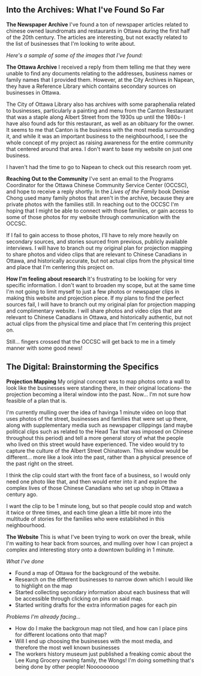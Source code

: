 ## Into the Archives: What I've Found So Far ##
**The Newspaper Archive**
I've found a ton of newspaper articles related to chinese owned laundromats and restaurants in Ottawa during the first half of the 20th century. The articles are interesting, but not exactly related to the list of businesses that I'm looking to write about. 

_Here's a sample of some of the images that I've found:_

**The Ottawa Archive**
I received a reply from them telling me that they were unable to find any documents relating to the addresses, business names or family names that I provided them. However, at the City Archives in Napean, they have a Reference Library which contains secondary sources on businesses in Ottawa.

The City of Ottawa Library also has archives with some paraphenalia related to businesses, particularly a painting and menu from the Canton Restaurant that was a staple along Albert Street from the 1930s up until the 1980s- I have also found ads for this restaurant, as well as an obituary for the owner. It seems to me that Canton is the business with the most media surrounding it, and while it was an important business to the neighbourhood, I see the whole concept of my project as raising awareness for the entire community that centered around that area. I don't want to base my website on just one business.

I haven't had the time to go to Napean to check out this research room yet.

**Reaching Out to the Community**
I've sent an email to the Programs Coordinator for the Ottawa Chinese Community Service Center (OCCSC), and hope to receive a reply shortly. In the *Lives of the Family* book Denise Chong used many family photos that aren't in the archive, because they are private photos with the families still. In reaching out to the OCCSC I'm hoping that I might be able to connect with those families, or gain access to some of those photos for my website through communication with the OCCSC.

If I fail to gain access to those photos, I'll have to rely more heavily on secondary sources, and stories sourced from previous, publicly available interviews. I will have to branch out my original plan for projection mapping to share photos and video clips that are relevant to Chinese Canadians in Ottawa, and historically accurate, but not actual clips from the physical time and place that I'm centering this project on.

**How I'm feeling about research**
It's frustrating to be looking for very specific information. I don't want to broaden my scope, but at the same time I'm not going to limit myself to just a few photos or newspaper clips in making this website and projection piece. If my plans to find the perfect sources fail, I will have to branch out my original plan for projection mapping and complimentary website. I will  share photos and video clips that are relevant to Chinese Canadians in Ottawa, and historically authentic, but not actual clips from the physical time and place that I'm centering this project on. 

Still... fingers crossed that the OCCSC will get back to me in a timely manner with some good news!

## The Digital: Brainstorming the Specifics ##
**Projection Mapping**
My original concept was to map photos onto a wall to look like the businesses were standing there, in their original locations- the projection becoming a literal window into the past. Now... I'm not sure how feasible of a plan that is.

I'm currently mulling over the idea of havinga 1 minute video on loop that uses photos of the street, businesses and families that were set up there, along with supplementary media such as newspaper cllippings (and maybe political clips such as related to the Head Tax that was imposed on Chinese throughout this period) and tell a more general story of what the people who lived on this street would have experienced. The video would try to capture the culture of the Albert Street Chinatown. This window would be different... more like a look into the past, rather than a physical presence of the past right on the street. 

I think the clip could start with the front face of a business, so I would only need one photo like that, and then would enter into it and explore the complex lives of those Chinese Canadians who set up shop in Ottawa a century ago.

I want the clip to be 1 minute long, but so that people could stop and watch it twice or three times, and each time glean a little bit more into the multitude of stories for the families who were established in this neighbourhood.

**The Website**
This is what I've been trying to work on over the break, while I'm waiting to hear back from sources, and mulling over how I can project a complex and interesting story onto a downtown building in 1 minute.

_What I've done_
- Found a map of Ottawa for the background of the website.
- Research on the different businesses to narrow down which I would like to highlight on the map
- Started collecting secondary information about each business that will be accessible through clicking on pins on said map.
- Started writing drafts for the extra information pages for each pin

_Problems I'm already facing..._
- How do I make the backgroun map not tiled, and how can I place pins for different locations onto that map?
- Will I end up choosing the businesses with the most media, and therefore the most well known businesses
- The workers history museum just published a freaking comic about the Lee Kung Grocery owning family, the Wongs! I'm doing something that's being done by other people! Nooooooooo



